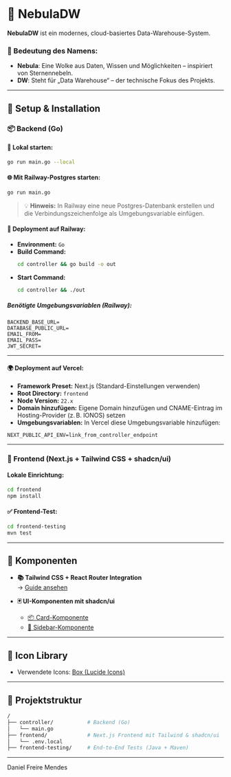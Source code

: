 # 🌌 NebulaDW

**NebulaDW** ist ein modernes, cloud-basiertes Data-Warehouse-System.

### 🔷 Bedeutung des Namens:
- **Nebula**: Eine Wolke aus Daten, Wissen und Möglichkeiten – inspiriert von Sternennebeln.
- **DW**: Steht für „Data Warehouse“ – der technische Fokus des Projekts.

---

## 🔧 Setup & Installation

### 📦 Backend (Go)

#### 🔁 Lokal starten:
```bash
go run main.go --local
```

#### 🌐 Mit Railway-Postgres starten:
```bash
go run main.go
```

> 💡 **Hinweis:** In Railway eine neue Postgres-Datenbank erstellen und die Verbindungszeichenfolge als Umgebungsvariable einfügen.

#### 🚀 Deployment auf Railway:
- **Environment:** `Go`
- **Build Command:**
  ```bash
  cd controller && go build -o out
  ```
- **Start Command:**
  ```bash
  cd controller && ./out
  ```

##### Benötigte Umgebungsvariablen (Railway):
```env
BACKEND_BASE_URL=
DATABASE_PUBLIC_URL=
EMAIL_FROM=
EMAIL_PASS=
JWT_SECRET=
```

---

#### 🌍 Deployment auf Vercel:
- **Framework Preset:** Next.js (Standard-Einstellungen verwenden)
- **Root Directory:** `frontend`
- **Node Version:** `22.x`
- **Domain hinzufügen:** Eigene Domain hinzufügen und CNAME-Eintrag im Hosting-Provider (z. B. IONOS) setzen
- **Umgebungsvariablen:** In Vercel diese Umgebungsvariable hinzufügen:
```env
NEXT_PUBLIC_API_ENV=link_from_controller_endpoint
```

---

### 🎨 Frontend (Next.js + Tailwind CSS + shadcn/ui)

#### Lokale Einrichtung:
```bash
cd frontend
npm install
```

#### ✅ Frontend-Test:
```bash
cd frontend-testing
mvn test
```

---

## 🧱 Komponenten

- **📚 Tailwind CSS + React Router Integration**  
  → [Guide ansehen](https://tailwindcss.com/docs/installation/framework-guides/react-router)

- **🃏 UI-Komponenten mit shadcn/ui**
    - [📦 Card-Komponente](https://ui.shadcn.com/docs/components/card)
    - [📂 Sidebar-Komponente](https://ui.shadcn.com/docs/components/sidebar)

---

## 🧩 Icon Library

- Verwendete Icons: [Box (Lucide Icons)](https://lucide.dev/icons/box)

---

## 📁 Projektstruktur

```bash
/
├── controller/           # Backend (Go)
│   └── main.go
├── frontend/             # Next.js Frontend mit Tailwind & shadcn/ui
│   └── .env.local
├── frontend-testing/     # End-to-End Tests (Java + Maven)
```

---
Daniel Freire Mendes
